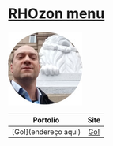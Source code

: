 # [RHOzon menu](https://rhozon.github.io/) 



![](me.jpg)



Portolio  | Site        |
:--------:| :----------:|
[Go!](endereço aqui)|[Go!](https://rhozon.github.io/site/)|



